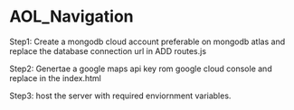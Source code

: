 # AOL_Navigation

Step1: Create a mongodb cloud account preferable on mongodb atlas and replace the database connection url in ADD routes.js 

Step2: Genertae a google maps api key rom google cloud console and replace in the index.html 

Step3: host the server with required enviornment variables.
